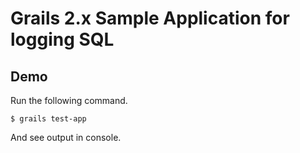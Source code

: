 Grails 2.x Sample Application for logging SQL
=============================================

Demo
----

Run the following command.

```
$ grails test-app
```

And see output in console.
